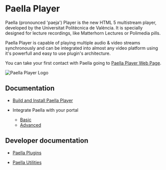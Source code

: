 # Paella Player #
Paella (pronounced 'paeja') Player is the new HTML 5 multistream player, developed by the Universitat Politècnica de València. It is specially designed for lecture recordings, like Matterhorn Lectures or Polimedia pills.

Paella Player is capable of playing multiple audio & video streams synchronously and can be integrated into almost any video platform using it's powerfull and easy to use plugin's architecture.

You can take your first contact with Paella going to [Paella Player Web Page](http://paellaplayer.upv.es).

![Paella Player Logo](http://paellaplayer.upv.es/resources/logo_paella.png)


## Documentation

- [Build and Install Paella Player](build.md)

- Integrate Paella with your portal
	- [Basic](basic.md)
	- [Advanced](integration.md)

## Developer documentation

- [Paella Plugins](plugins.md)

- [Paella Utilities](utilities.md)
